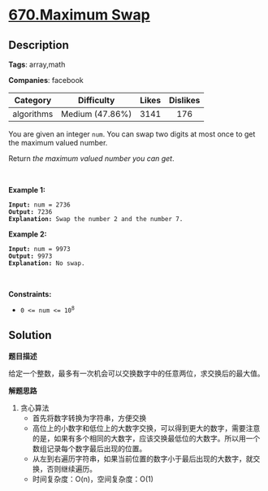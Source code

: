 # [670.Maximum Swap](https://leetcode.com/problems/maximum-swap/description/)

## Description

**Tags**: array,math

**Companies**: facebook

|  Category  |   Difficulty    | Likes | Dislikes |
| :--------: | :-------------: | :---: | :------: |
| algorithms | Medium (47.86%) | 3141  |   176    |

<p>You are given an integer <code>num</code>. You can swap two digits at most once to get the maximum valued number.</p>
<p>Return <em>the maximum valued number you can get</em>.</p>
<p>&nbsp;</p>
<p><strong class="example">Example 1:</strong></p>
<pre><code><strong>Input:</strong> num = 2736
<strong>Output:</strong> 7236
<strong>Explanation:</strong> Swap the number 2 and the number 7.</code></pre>
<p><strong class="example">Example 2:</strong></p>
<pre><code><strong>Input:</strong> num = 9973
<strong>Output:</strong> 9973
<strong>Explanation:</strong> No swap.</code></pre>
<p>&nbsp;</p>
<p><strong>Constraints:</strong></p>
<ul>
  <li><code>0 &lt;= num &lt;= 10<sup>8</sup></code></li>
</ul>

## Solution

**题目描述**

给定一个整数，最多有一次机会可以交换数字中的任意两位，求交换后的最大值。

**解题思路**

1. 贪心算法
   - 首先将数字转换为字符串，方便交换
   - 高位上的小数字和低位上的大数字交换，可以得到更大的数字，需要注意的是，如果有多个相同的大数字，应该交换最低位的大数字。所以用一个数组记录每个数字最后出现的位置。
   - 从左到右遍历字符串，如果当前位置的数字小于最后出现的大数字，就交换，否则继续遍历。
   - 时间复杂度：O(n)，空间复杂度：O(1)
